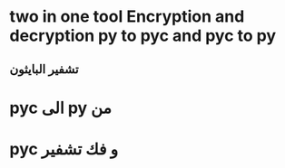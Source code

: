 
# two in one tool Encryption and decryption py to pyc and pyc to py

## تشفير البايثون 
#   pyc الى py من 

#  pyc و فك تشفير

